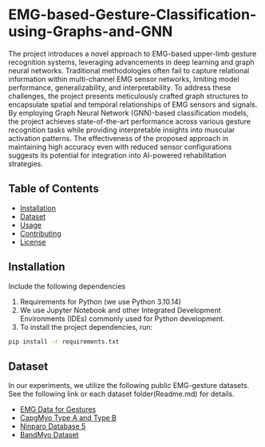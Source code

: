 # EMG-based-Gesture-Classification-using-Graphs-and-GNN

The project introduces a novel approach to EMG-based upper-limb gesture recognition systems, leveraging advancements in deep learning and graph neural networks. Traditional methodologies often fail to capture relational information within multi-channel EMG sensor networks, limiting model performance, generalizability, and interpretability. To address these challenges, the project presents meticulously crafted graph structures to encapsulate spatial and temporal relationships of EMG sensors and signals. By employing Graph Neural Network (GNN)-based classification models, the project achieves state-of-the-art performance across various gesture recognition tasks while providing interpretable insights into muscular activation patterns. The effectiveness of the proposed approach in maintaining high accuracy even with reduced sensor configurations suggests its potential for integration into AI-powered rehabilitation strategies.



## Table of Contents

- [Installation](#installation)
- [Dataset](#Dataset)
- [Usage](#usage)
- [Contributing](#contributing)
- [License](#license)

## Installation
Include the following dependencies 
1. Requirements for Python (we use Python 3.10.14)
2. We use Jupyter Notebook and other Integrated Development Environments (IDEs) commonly used for Python development.
3. To install the project dependencies, run:
```bash
pip install -r requirements.txt
```

## Dataset

In our experiments, we utilize the following public EMG-gesture datasets. See the following link or each dataset folder(Readme.md) for details.
- [EMG Data for Gestures](https://archive.ics.uci.edu/dataset/481/emg+data+for+gestures)
- [CapgMyo Type A and Type B](https://www.mdpi.com/1424-8220/17/3/458)
- [Ninparo Database 5](https://ninapro.hevs.ch/instructions/DB5.html)
- [BandMyo Dataset](https://github.com/Agire/BandMyo-Dataset)



